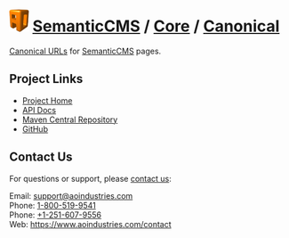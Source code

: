 # [<img src="ao-logo.png" alt="AO Logo" width="35" height="40">](https://www.aoindustries.com/) [SemanticCMS](https://semanticcms.com/) / [Core](https://semanticcms.com/core/) / [Canonical](https://semanticcms.com/core/canonical/)
[Canonical URLs](https://support.google.com/webmasters/answer/139066) for [SemanticCMS](https://semanticcms.com/) pages.

## Project Links
* [Project Home](https://semanticcms.com/core/canonical/)
* [API Docs](https://semanticcms.com/core/canonical/apidocs/)
* [Maven Central Repository](https://search.maven.org/#search|gav|1|g:%22com.semanticcms%22%20AND%20a:%22semanticcms-core-canonical%22)
* [GitHub](https://github.com/aoindustries/semanticcms-core-canonical)

## Contact Us
For questions or support, please [contact us](https://www.aoindustries.com/contact):

Email: [support@aoindustries.com](mailto:support@aoindustries.com)  
Phone: [1-800-519-9541](tel:1-800-519-9541)  
Phone: [+1-251-607-9556](tel:+1-251-607-9556)  
Web: https://www.aoindustries.com/contact

